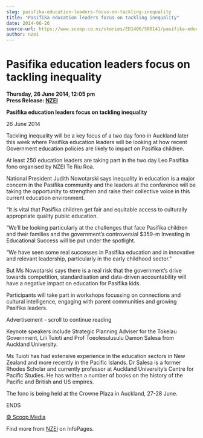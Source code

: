 ```yaml
---
slug: pasifika-education-leaders-focus-on-tackling-inequality
title: "Pasifika education leaders focus on tackling inequality"
date: 2014-06-26
source-url: https://www.scoop.co.nz/stories/ED1406/S00141/pasifika-education-leaders-focus-on-tackling-inequality.htm
author: nzei
---
```

Pasifika education leaders focus on tackling inequality
=======================================================

**Thursday, 26 June 2014, 12:05 pm**  
**Press Release: [NZEI](https://info.scoop.co.nz/NZEI)**

**Pasifika education leaders focus on tackling inequality**

26 June 2014

Tackling inequality will be a key focus of a two day fono in Auckland later this week where Pasifika education leaders will be looking at how recent Government education policies are likely to impact on Pasifika children.

At least 250 education leaders are taking part in the two day Leo Pasifika fono organised by NZEI Te Riu Roa.

National President Judith Nowotarski says inequality in education is a major concern in the Pasifika community and the leaders at the conference will be taking the opportunity to strengthen and raise their collective voice in this current education environment.

“It is vital that Pasifika children get fair and equitable access to culturally appropriate quality public education.

“We’ll be looking particularly at the challenges that face Pasifika children and their families and the government’s controversial $359-m Investing in Educational Success will be put under the spotlight.

“We have seen some real successes in Pasifika education and in innovative and relevant leadership, particularly in the early childhood sector."

But Ms Nowotarski says there is a real risk that the government’s drive towards competition, standardisation and data-driven accountability will have a negative impact on education for Pasifika kids.

Participants will take part in workshops focussing on connections and cultural intelligence, engaging with parent communities and growing Pasifika leaders.

Advertisement - scroll to continue reading





Keynote speakers include Strategic Planning Adviser for the Tokelau Government, Lili Tuioti and Prof Toeolesulusulu Damon Salesa from Auckland University.

Ms Tuioti has had extensive experience in the education sectors in New Zealand and more recently in the Pacific Islands. Dr Salesa is a former Rhodes Scholar and currently professor at Auckland University’s Centre for Pacific Studies. He has written a number of books on the history of the Pacific and British and US empires.

The fono is being held at the Crowne Plaza in Auckland, 27-28 June.

ENDS

[© Scoop Media](http://www.scoop.co.nz/about/terms.html)

Find more from [NZEI](https://info.scoop.co.nz/NZEI) on InfoPages.